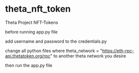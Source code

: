 # theta_nft_token
Theta Project NFT-Tokens

before running app.py file 

add username and password to the credentials.py

change all python files where theta_network = "https://eth-rpc-api.thetatoken.org/rpc" to another theta network you desire

then run the app.py file 
